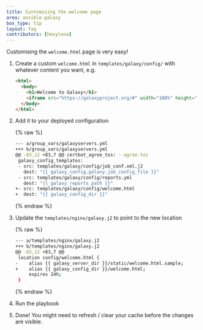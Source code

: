 ```yaml
---
title: Customising the welcome page
area: ansible-galaxy
box_type: tip
layout: faq
contributors: [hexylena]
---
```


Customising the `welcome.html` page is very easy!

1. Create a custom `welcome.html` in `templates/galaxy/config/` with whatever content you want, e.g.

   ```html
   <html>
     <body>
       <h1>Welcome to Galaxy</h1>
       <iframe src="https://galaxyproject.org/#" width="100%" height="500px" />
     </body>
   </html>
   ```

2. Add it to your deployed configuration

   {% raw %}
   ```bash
   --- a/group_vars/galaxyservers.yml
   +++ b/group_vars/galaxyservers.yml
   @@ -83,12 +83,7 @@ certbot_agree_tos: --agree-tos
    galaxy_config_templates:
    - src: templates/galaxy/config/job_conf.xml.j2
      dest: "{{ galaxy_config.galaxy.job_config_file }}"
    - src: templates/galaxy/config/reports.yml
      dest: "{{ galaxy_reports_path }}"
   +- src: templates/galaxy/config/welcome.html
   +  dest: "{{ galaxy_config_dir }}"
   ```
   {% endraw %}

3. Update the `templates/nginx/galaxy.j2` to point to the new location

   {% raw %}
   ```bash
   --- a/templates/nginx/galaxy.j2
   +++ b/templates/nginx/galaxy.j2
   @@ -83,12 +83,7 @@
    location config/welcome.html {
   -    alias {{ galaxy_server_dir }}/static/welcome.html.sample;
   +    alias {{ galaxy_config_dir }}/welcome.html;
        expires 24h;
    }
   ```
   {% endraw %}

4. Run the playbook
5. Done! You might need to refresh / clear your cache before the changes are visible.
